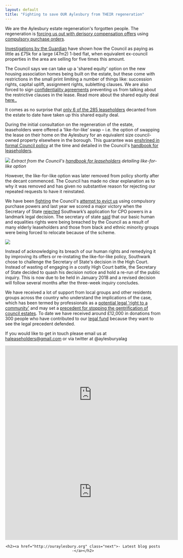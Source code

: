 ```yaml
---
layout: default
title: "Fighting to save OUR Aylesbury from THEIR regeneration"
---
```

We are the Aylesbury estate regeneration's forgotten people. The regeneration is [forcing us out with derisory compensation offers](http://heygatewashome.org/img/SNWolverton.pdf) using [compulsory purchase orders](http://heygatewashome.org/img/SouthwarkNews9July2014.pdf).

[Investigations by the Guardian](https://www.theguardian.com/cities/2016/sep/20/aylesbury-estate-ruling-future-regeneration-sajid-javid) have shown how the Council as paying as little as £75k for a large (47m2) 1-bed flat, when equivalent ex-council properties in the area are selling for five times this amount.

The Council says we can take up a 'shared equity' option on the new housing association homes being built on the estate, but these come with restrictions in the small print limiting a number of things like: succession rights, capital uplift, assignment rights, subletting clauses. We are also forced to sign [confidentiality agreements](https://halag.files.wordpress.com/2015/11/confidentiality_agreement.pdf) preventing us from talking about the restrictive clauses in the lease. Read more about the shared equity deal [here..](http://ouraylesbury.org/shared-equity-small-print/)

It comes as no surprise that [only 6 of the 285 leaseholders](https://www.whatdotheyknow.com/request/aylesbury_estate_regeneration_de#incoming-1055033) decanted from the estate to date have taken up this shared equity deal.

During the initial consultation on the regeneration of the estate, leaseholders were offered a ‘like-for-like’ swap – i.e. the option of swapping the lease on their home on the Aylesbury for an equivalent size council-owned property elsewhere in the borough. This guarantee was [enshrined in formal Council policy](http://www.southwark.gov.uk/download/downloads/id/1850/executive_report) at the time and detailed in the Council's [handbook for leaseholders](https://www.whatdotheyknow.com/request/331856/response/818864/attach/3/64145%20RedR%20Homeowner.pdf).

![](https://i1.wp.com/35percent.org/img/aylesburyhandbookswap.png)
*Extract from the Council's [handbook for leaseholders](https://www.whatdotheyknow.com/request/331856/response/818864/attach/3/64145%20RedR%20Homeowner.pdf) detailing like-for-like option*

However, the like-for-like option was later removed from policy shortly after the decant commenced. The Council has made no clear explanation as to why it was removed and has given no substantive reason for rejecting our repeated requests to have it reinstated. 

We have been [fighting](http://35percent.org/2015-05-02-aylesbury-estate-compulsory-purchase-order-public-inquiry/) the Council's [attempt to evict us](http://www.bbc.co.uk/news/uk-england-london-29098960) using compulsory purchase powers and last year we scored a major victory when the Secretary of State [rejected](https://www.theguardian.com/society/2016/sep/16/government-blocks-controversial-plan-to-force-out-housing-estate-residents) Southwark’s application for CPO powers in a landmark legal decision. The secretary of state [said](http://35percent.org/img/Decision_Letter_Final.pdf) that our basic human and equalities rights were being breached by the Council as a result of many elderly leaseholders and those from black and ethnic minority groups were being forced to relocate because of the scheme.

![](/ouraylesbury/img/oscprotest2.jpg)

Instead of acknowledging its breach of our human rights and remedying it by improving its offers or re-instating the like-for-like policy, Southwark chose to challenge the Secretary of State's decision in the High Court. Instead of wasting of engaging in a costly High Court battle, the Secretary of State decided to quash his decision notice and hold a re-run of the public inquiry. This is now due to be held in January 2018 and a revised decision will follow several months after the three-week inquiry concludes. 

We have received a lot of support from local groups and other residents groups across the country who understand the implications of the case, which has been termed by professionals as a [potential legal 'right to a community'](http://hsfnotes.com/realestatedevelopment/2016/09/28/a-new-right-to-a-community-decision-by-the-secretary-of-state-not-to-confirm-the-cpo-for-aylesbury-estate/) and may set a [precedent for stopping the gentrification of council estates](https://www2.le.ac.uk/offices/press/press-releases/2016/september/aylesbury-decision-could-set-precedent-for-stopping-gentrification-of-council-estates-says-expert). To date we have received around £12,000 in donations from 300 people who have contributed to our [legal fund](https://www.gofundme.com/aylesbury-the-right-to-a-community-2uefgf2s) because they want to see the legal precedent defended. 

If you would like to get in touch please email us at haleaseholders@gmail.com or via twitter at @aylesburyalag

<iframe width="560" height="315" src="https://www.youtube.com/embed/Z1j_UP39cn0" frameborder="0" allowfullscreen></iframe>

<iframe width="560" height="315" src="https://www.youtube.com/embed/RtvghCKNJjQ" frameborder="0" allowfullscreen></iframe>


<div class="pagination" style="text-align: center;">

 
    <h2><a href="http://ouraylesbury.org" class="next">- Latest blog posts -</a></h2>
  

</div>
